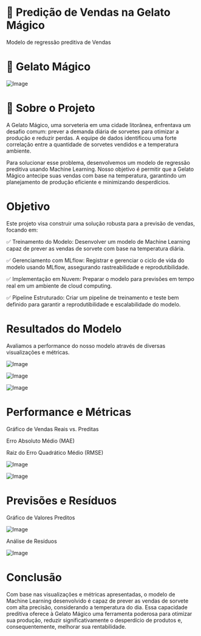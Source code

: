 # 🍦 Predição de Vendas na Gelato Mágico
Modelo de regressão preditiva de Vendas


# 🍧 Gelato Mágico

![Image](https://github.com/user-attachments/assets/3decc000-178d-43b8-bc37-d418ca59a12c)








# 📌 Sobre o Projeto
A Gelato Mágico, uma sorveteria em uma cidade litorânea, enfrentava um desafio comum: prever a demanda diária de sorvetes para otimizar a produção e reduzir perdas. A equipe de dados identificou uma forte correlação entre a quantidade de sorvetes vendidos e a temperatura ambiente.

Para solucionar esse problema, desenvolvemos um modelo de regressão preditiva usando Machine Learning. Nosso objetivo é permitir que a Gelato Mágico antecipe suas vendas com base na temperatura, garantindo um planejamento de produção eficiente e minimizando desperdícios.


# Objetivo

Este projeto visa construir uma solução robusta para a previsão de vendas, focando em: 

✅ Treinamento do Modelo: Desenvolver um modelo de Machine Learning capaz de prever as vendas de sorvete com base na temperatura diária.

✅ Gerenciamento com MLflow: Registrar e gerenciar o ciclo de vida do modelo usando MLflow, assegurando rastreabilidade e reprodutibilidade.

✅ Implementação em Nuvem: Preparar o modelo para previsões em tempo real em um ambiente de cloud computing.

✅ Pipeline Estruturado: Criar um pipeline de treinamento e teste bem definido para garantir a reprodutibilidade e escalabilidade do modelo.

# Resultados do Modelo
Avaliamos a performance do nosso modelo através de diversas visualizações e métricas.

![Image](https://github.com/user-attachments/assets/19624e81-190f-44aa-9f98-b960d65cae50)


![Image](https://github.com/user-attachments/assets/768a5fa6-85ef-4d0c-a01b-74b0a46c2332)


![Image](https://github.com/user-attachments/assets/50584808-18d2-4545-9e2b-a30d58810d7e)

# Performance e Métricas

Gráfico de Vendas Reais vs. Preditas

Erro Absoluto Médio (MAE)

Raiz do Erro Quadrático Médio (RMSE)


![Image](https://github.com/user-attachments/assets/47086ca4-f922-412c-8292-91477c1e8945)

![Image](https://github.com/user-attachments/assets/541df991-b67f-44b7-ba44-d78ad5a9e895)

# Previsões e Resíduos

Gráfico de Valores Preditos

![Image](https://github.com/user-attachments/assets/5020a7f8-1bb5-4358-bf8c-8454e1e84887)

Análise de Resíduos

![Image](https://github.com/user-attachments/assets/88637522-e83f-47ab-af78-71e909990851)

# Conclusão

Com base nas visualizações e métricas apresentadas, o modelo de Machine Learning desenvolvido é capaz de prever as vendas de sorvete com alta precisão, considerando a temperatura do dia. Essa capacidade preditiva oferece à Gelato Mágico uma ferramenta poderosa para otimizar sua produção, reduzir significativamente o desperdício de produtos e, consequentemente, melhorar sua rentabilidade.



